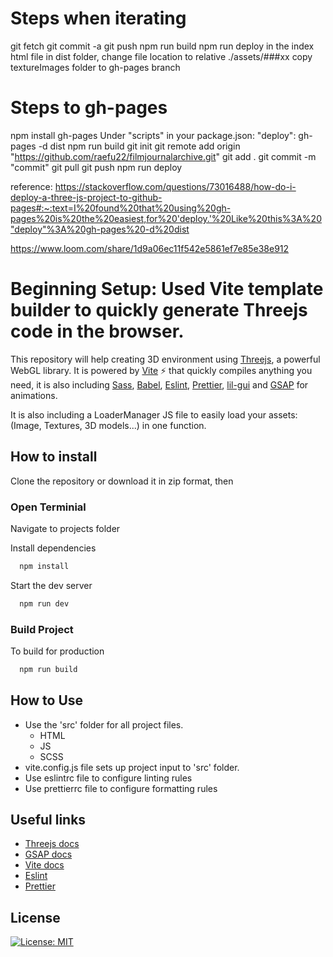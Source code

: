 # Steps when iterating
git fetch
git commit -a
git push
npm run build
npm run deploy
in the index html file in dist folder, change file location to relative ./assets/###xx
copy textureImages folder to gh-pages branch 

# Steps to gh-pages
npm install gh-pages
Under "scripts" in your package.json: "deploy": gh-pages -d dist
npm run build
git init
git remote add origin "https://github.com/raefu22/filmjournalarchive.git"
git add .
git commit -m "commit"
git pull
git push
npm run deploy

reference: 
https://stackoverflow.com/questions/73016488/how-do-i-deploy-a-three-js-project-to-github-pages#:~:text=I%20found%20that%20using%20gh-pages%20is%20the%20easiest,for%20'deploy.'%20Like%20this%3A%20"deploy"%3A%20gh-pages%20-d%20dist

https://www.loom.com/share/1d9a06ec11f542e5861ef7e85e38e912

# Beginning Setup: Used Vite template builder to quickly generate Threejs code in the browser.

This repository will help creating 3D environment using [Threejs](https://threejs.org/examples/#webgl_animation_keyframes), a powerful WebGL library. It is powered by [Vite](https://vitejs.dev/guide/why.html) ⚡️ that quickly compiles anything you need, it is also including [Sass](https://sass-lang.com/guide), [Babel](https://babeljs.io/), [Eslint](https://eslint.org/), [Prettier](https://prettier.io/), [lil-gui](https://www.npmjs.com/package/lil-gui) and [GSAP](https://greensock.com/docs/) for animations.

It is also including a LoaderManager JS file to easily load your assets: (Image, Textures, 3D models...) in one function.

## How to install

Clone the repository or download it in zip format, then

### Open Terminial

Navigate to projects folder

Install dependencies

```bash
  npm install
```

Start the dev server

```bash
  npm run dev
```

### Build Project

To build for production

```bash
  npm run build
```

## How to Use

-   Use the 'src' folder for all project files.
    -   HTML
    -   JS
    -   SCSS
-   vite.config.js file sets up project input to 'src' folder.
-   Use eslintrc file to configure linting rules
-   Use prettierrc file to configure formatting rules

## Useful links
- [Threejs docs](https://threejs.org/docs/index.html#manual/en/introduction/Creating-a-scene)
- [GSAP docs](https://greensock.com/docs/)
- [Vite docs](https://vitejs.dev/config/)
- [Eslint](https://eslint.org/)
- [Prettier](https://prettier.io/)

## License

[![License: MIT](https://img.shields.io/badge/License-MIT-yellow.svg)](https://opensource.org/licenses/MIT)
